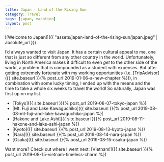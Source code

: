 ```yaml
---
title: Japan - Land of the Rising Sun
category: Travel
tags: [japan, vacation]
layout: post
---
```


![Welcome to Japan!]({{ "assets/japan-land-of-the-rising-sun/japan.jpeg" | absolute_url }})

I’d always wanted to visit Japan. It has a certain cultural appeal to me, one that is just so different from any other country in the world. Unfortunately, living in North America makes it difficult to even _get_ to the other side of the world, a problem that is compounded as a student with expenses. But after getting extremely fortunate with my working opportunities (i.e. [TripAdvisor]({{ site.baseurl }}{% post_url 2019-01-06-a-new-chapter %})), in combination with some lucky timing, I ended up with the means and the time to take a whole six weeks to travel the world! So naturally, Japan was first up on my list.<!--more-->

* [Tokyo]({{ site.baseurl }}{% post_url 2019-08-07-tokyo-japan %})
* [Mt. Fuji and Lake Kawaguchiko]({{ site.baseurl }}{% post_url 2019-08-08-mt-fuji-and-lake-kawaguchiko-japan %})
* [Hakone and Lake Ashi]({{ site.baseurl }}{% post_url 2019-08-11-hakone-and-lake-ashi-japan %})
* [Kyoto]({{ site.baseurl }}{% post_url 2019-08-13-kyoto-japan %})
* [Nara]({{ site.baseurl }}{% post_url 2019-08-14-nara-japan %})
* [Osaka]({{ site.baseurl }}{% post_url 2019-08-15-osaka-japan %})

Want more? Check out where I went next: [Vietnam!]({{ site.baseurl }}{% post_url 2019-08-15-vietnam-timeless-charm %})